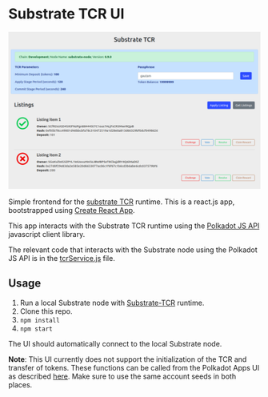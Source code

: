 # Substrate TCR UI

![tcr-ui-screenshot](./img/tcr-ui.png)

Simple frontend for the [substrate TCR](https://github.com/gautamdhameja/substrate-tcr) runtime. This is a react.js app, bootstrapped using [Create React App](https://github.com/facebook/create-react-app).

This app interacts with the Substrate TCR runtime using the [Polkadot JS API](https://github.com/polkadot-js/api) javascript client library.

The relevant code that interacts with the Substrate node using the Polkadot JS API is in the [tcrService.js](./src/services/tcrService.js) file.

## Usage

1. Run a local Substrate node with [Substrate-TCR](https://github.com/gautamdhameja/substrate-tcr) runtime.
1. Clone this repo.
1. `npm install`
1. `npm start`

The UI should automatically connect to the local Substrate node.

**Note**: This UI currently does not support the initialization of the TCR and transfer of tokens. These functions can be called from the Polkadot Apps UI as described [here](https://github.com/gautamdhameja/substrate-tcr/wiki/How-to-test-the-TCR-runtime-using-Polkadot-Apps-Portal#step-1-initialize-the-tcr). Make sure to use the same account seeds in both places.

